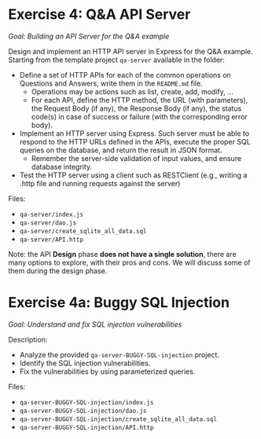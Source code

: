 # Exercise 4: Q&A API Server

_Goal: Building an API Server for the Q&A example_

Design and implement an HTTP API server in Express for the Q&A example. Starting from the template project `qa-server` available in the folder:

- Define a set of HTTP APIs for each of the common operations on Questions and Answers, write them in the `README.md` file.
    - Operations may be actions such as list, create, add, modify, ...
    - For each API, define the HTTP method, the URL (with parameters), the Request Body (if any), the Response Body (if any), the status code(s) in case of success or failure (with the corresponding error body).
- Implement an HTTP server using Express. Such server must be able to respond to the HTTP URLs defined in the APIs, execute the proper SQL queries on the database, and return the result in JSON format.
    - Remember the server-side validation of input values, and ensure database integrity.
- Test the HTTP server using a client such as RESTClient (e.g., writing a .http file and running requests against the server)

Files:
- `qa-server/index.js`
- `qa-server/dao.js`
- `qa-server/create_sqlite_all_data.sql`
- `qa-server/API.http`

Note: the API **Design** phase **does not have a single solution**, there are many options to explore, with their pros and cons. We will discuss some of them during the design phase.

# Exercise 4a: Buggy SQL Injection

_Goal: Understand and fix SQL injection vulnerabilities_

Description:
- Analyze the provided `qa-server-BUGGY-SQL-injection` project.
- Identify the SQL injection vulnerabilities.
- Fix the vulnerabilities by using parameterized queries.

Files:
- `qa-server-BUGGY-SQL-injection/index.js`
- `qa-server-BUGGY-SQL-injection/dao.js`
- `qa-server-BUGGY-SQL-injection/create_sqlite_all_data.sql`
- `qa-server-BUGGY-SQL-injection/API.http`
